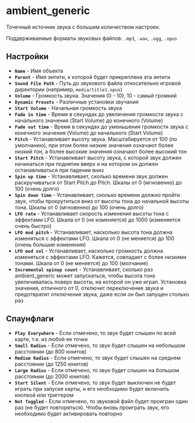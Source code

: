 # ambient_generic

Точечный источник звука с большим количеством настроек.

Поддерживаемые форматы звуковых файлов: `.mp3`, `.wav`, `.ogg`, `.opus`

## Настройки

- **`Name`** - Имя объекта
- **`Parent`** - Имя энтити, к которой будет прикреплена эта энтити
- **`Sound File Path`** - Путь до звукового файла относительно игровой директории (например, `media/title1.opus`)
- **`Volume`** - Громкость звука. Значения (0 - 10), 10 - самый громкий
- **`Dynamic Presets`** - Различные установки звучания
- **`Start Volume`** - Начальная громкость звука
- **`Fade in time`** - Время в секундах до увеличения громкости звука с начального значения (Start Volume) до конечного (Volume)
- **`Fade out time`** - Время в секундах до уменьшения громкости звука с конечного значения (Volume) до начального (Start Volume)
- **`Pitch`** - Устанавливает высоту звука. Масштабируется от 100 (по умолчанию), при этом более низкие значения означают более низкий тон, а более высокие значения означают более высокий тон
- **`Start Pitch`** - Устанавливает высоту звука, с которой звук должен начинаться при поднятии вверх и на котором он должен останавливаться при падении вниз
- **`Spin up time`** - Устанавливает, сколько времени звук должен раскручиваться от Start Pitch до Pitch. Шкалы от 0 (мгновенно) до 100 (очень долго)
- **`Spin down time`** - Устанавливает, сколько времени должно пройти звук, чтобы прокрутиться вниз от высоты тона до начальной высоты тона. Шкалы от 0 (мгновенно) до 100 (очень долго)
- **`LFO rate`** -  Устанавливает скорость изменения высоты тона с эффектами LFO. Шкала от 0 (не изменяется) до 1000 (изменяется очень быстро)
- **`LFO mod pitch`** - Устанавливает, насколько высота тона должна изменяться с эффектами LFO. Шкала от 0 (не меняется) до 100 (очень большие изменения)
- **`LFO mod vol`** - Устанавливает, насколько громкость должна изменяться с эффектами LFO. Кажется, совпадает с более низкими тонами. Шкала от 0 (не меняется) до 100 (молчание)
- **`Incremental spinup count`** - Устанавливает, сколько раз ambient_generic может запускаться, чтобы высота тона увеличивалась поверх высоты, на которой он уже играл. Установка значения, отличного от 0, отключит переключение звука и предотвратит отключение звука, даже если он был запущен столько раз

## Спаунфлаги

- **`Play Everywhere`** - Если отмечено, то звук будет слышен по всей карте, т.е. из любой ее точки
- **`Small Radius`** -  Если отмечено, то звук будет слышен на небольшом расстоянии (до 800 юнитов)
- **`Medium Radius`** - Если отмечено, то звук будет слышен на среднем расстоянии (до 1250 юнитов)
- **`Large Radius`** - Если отмечено, то звук будет слышен на большом расстоянии (до 2000 юнитов)
- **`Start Silent`** - Если отмечено, то звук будет выключен не будет играть при запуске карты, и его необходимо будет включить кнопкой или триггером
- **`Not Toggled`** - Если отмечено, то звуковой файл будет проигран один раз (не будет повторяться). Чтобы вновь проиграть звук, его необходимо будет активировать повторно
